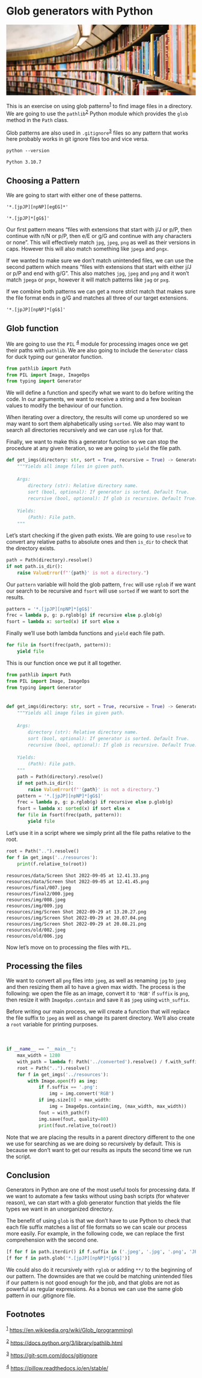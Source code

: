 # Glob generators with Python

![img](../resources/susan-q-yin-2JIvboGLeho-unsplash.jpg)

This is an exercise on using glob patterns<sup><a id="fnr.1" class="footref" href="#fn.1" role="doc-backlink">1</a></sup> to find image files in a directory. We are going to use the `pathlib`<sup><a id="fnr.2" class="footref" href="#fn.2" role="doc-backlink">2</a></sup> Python module which provides the `glob` method in the `Path` class.

Glob patterns are also used in `.gitignore`<sup><a id="fnr.3" class="footref" href="#fn.3" role="doc-backlink">3</a></sup> files so any pattern that works here probably works in git ignore files too and vice versa.

```shell
python --version
```

    Python 3.10.7


## Choosing a Pattern

We are going to start with either one of these patterns.

```shell
'*.[jpJP][npNP][egEG]*'
```

```shell
'*.[jpJP]*[gG$]'
```

Our first pattern means &ldquo;files with extensions that start with j/J or p/P, then continue with n/N or p/P, then e/E or g/G and continue with any characters or none&rdquo;. This will effectively match `jpg`, `jpeg`, `png` as well as their versions in caps. However this will also match something like `jpega` and `pngx`.

If we wanted to make sure we don&rsquo;t match unintended files, we can use the second pattern which means &ldquo;files with extensions that start with either j/J or p/P and end with g/G&rdquo;. This also matches `jpg`, `jpeg` and `png` and it won&rsquo;t match `jpega` or `pngx`, however it will match patterns like `jag` or `pxg`.

If we combine both patterns we can get a more strict match that makes sure the file format ends in g/G and matches all three of our target extensions.

```shell
'*.[jpJP][npNP]*[gG$]'
```


## Glob function

We are going to use the `PIL` <sup><a id="fnr.4" class="footref" href="#fn.4" role="doc-backlink">4</a></sup> module for processing images once we get their paths with `pathlib`. We are also going to include the `Generator` class for duck typing our generator function.

```python
from pathlib import Path
from PIL import Image, ImageOps
from typing import Generator
```

We will define a function and specify what we want to do before writing the code. In our arguments, we want to receive a string and a few boolean values to modify the behaviour of our function.

When iterating over a directory, the results will come up unordered so we may want to sort them alphabetically using `sorted`. We also may want to search all directories recursively and we can use `rglob` for that.

Finally, we want to make this a generator function so we can stop the procedure at any given iteration, so we are going to `yield` the file path.

```python
def get_imgs(directory: str, sort = True, recursive = True) -> Generator[Path, None, None]:
    """Yields all image files in given path.

    Args:
        directory (str): Relative directory name.
        sort (bool, optional): If generator is sorted. Default True.
        recursive (bool, optional): If glob is recursive. Default True.

    Yields:
        (Path): File path.
    """
```

Let&rsquo;s start checking if the given path exists. We are going to use `resolve` to convert any relative paths to absolute ones and then `is_dir` to check that the directory exists.

```python
path = Path(directory).resolve()
if not path.is_dir():
    raise ValueError(f"'{path}' is not a directory.")
```

Our `pattern` variable will hold the glob pattern, `frec` will use `rglob` if we want our search to be recursive and `fsort` will use `sorted` if we want to sort the results.

```python
pattern = '*.[jpJP][npNP]*[gG$]'
frec = lambda p, g: p.rglob(g) if recursive else p.glob(g)
fsort = lambda x: sorted(x) if sort else x
```

Finally we&rsquo;ll use both lambda functions and `yield` each file path.

```python
for file in fsort(frec(path, pattern)):
    yield file
```

This is our function once we put it all together.

```python
from pathlib import Path
from PIL import Image, ImageOps
from typing import Generator


def get_imgs(directory: str, sort = True, recursive = True) -> Generator[Path, None, None]:
    """Yields all image files in given path.

    Args:
        directory (str): Relative directory name.
        sort (bool, optional): If generator is sorted. Default True.
        recursive (bool, optional): If glob is recursive. Default True.

    Yields:
        (Path): File path.
    """
    path = Path(directory).resolve()
    if not path.is_dir():
        raise ValueError(f"'{path}' is not a directory.")
    pattern = '*.[jpJP][npNP]*[gG$]'
    frec = lambda p, g: p.rglob(g) if recursive else p.glob(g)
    fsort = lambda x: sorted(x) if sort else x
    for file in fsort(frec(path, pattern)):
        yield file
```

Let&rsquo;s use it in a script where we simply print all the file paths relative to the root.

```python
root = Path("..").resolve()
for f in get_imgs('../resources'):
    print(f.relative_to(root))
```

    resources/data/Screen Shot 2022-09-05 at 12.41.33.png
    resources/data/Screen Shot 2022-09-05 at 12.41.45.png
    resources/final/007.jpeg
    resources/final2/000.jpeg
    resources/img/008.jpeg
    resources/img/009.jpg
    resources/img/Screen Shot 2022-09-29 at 13.20.27.png
    resources/img/Screen Shot 2022-09-29 at 20.07.04.png
    resources/img/Screen Shot 2022-09-29 at 20.08.21.png
    resources/old/002.jpeg
    resources/old/006.jpg

Now let&rsquo;s move on to processing the files with `PIL`.


## Processing the files

We want to convert all `png` files into `jpeg`, as well as renaming `jpg` to `jpeg` and then resizing them all to have a given max width. The process is the following: we open the file as an image, convert it to `'RGB'` if `suffix` is `png`, then resize it with `ImageOps.contain` and save it as `jpeg` using `with_suffix`.

Before writing our main process, we will create a function that will replace the file suffix to `jpeg` as well as change its parent directory. We&rsquo;ll also create a `root` variable for printing purposes.

```python


if __name__ == "__main__":
    max_width = 1280
    with_path = lambda f: Path('../converted').resolve() / f.with_suffix('.jpeg').name
    root = Path("..").resolve()
    for f in get_imgs('../resources'):
        with Image.open(f) as img:
            if f.suffix == '.png':
                img = img.convert('RGB')
            if img.size[0] > max_width:
                img = ImageOps.contain(img, (max_width, max_width))
            fout = with_path(f)
            img.save(fout, quality=80)
            print(fout.relative_to(root))
```

    

Note that we are placing the results in a parent directory different to the one we use for searching as we are doing so recursively by default. This is because we don&rsquo;t want to get our results as inputs the second time we run the script.


## Conclusion

Generators in Python are one of the most useful tools for processing data. If we want to automate a few tasks without using bash scripts (for whatever reason), we can start with a glob generator function that yields the file types we want in an unorganized directory.

The benefit of using `glob` is that we don&rsquo;t have to use Python to check that each file suffix matches a list of file formats so we can scale our process more easily. For example, in the following code, we can replace the first comprehension with the second one.

```python
[f for f in path.iterdir() if f.suffix in ('.jpeg', '.jpg', '.png', 'JPG', 'JPEG', 'PNG')]
[f for f in path.glob('*.[jpJP][npNP]*[gG$]')]
```

We could also do it recursively with `rglob` or adding `**/` to the beginning of our pattern. The downsides are that we could be matching unintended files if our pattern is not good enough for the job, and that globs are not as powerful as regular expressions. As a bonus we can use the same glob pattern in our .gitignore file.

## Footnotes

<sup><a id="fn.1" class="footnum" href="#fnr.1">1</a></sup> <https://en.wikipedia.org/wiki/Glob_(programming)>

<sup><a id="fn.2" class="footnum" href="#fnr.2">2</a></sup> <https://docs.python.org/3/library/pathlib.html>

<sup><a id="fn.3" class="footnum" href="#fnr.3">3</a></sup> <https://git-scm.com/docs/gitignore>

<sup><a id="fn.4" class="footnum" href="#fnr.4">4</a></sup> <https://pillow.readthedocs.io/en/stable/>
